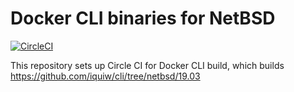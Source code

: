 # Docker CLI binaries for NetBSD

[![CircleCI](https://circleci.com/gh/iquiw/netbsd-docker-binary/tree/master.svg?style=svg)](https://circleci.com/gh/iquiw/netbsd-docker-binary/tree/master)

This repository sets up Circle CI for Docker CLI build, which builds https://github.com/iquiw/cli/tree/netbsd/19.03
